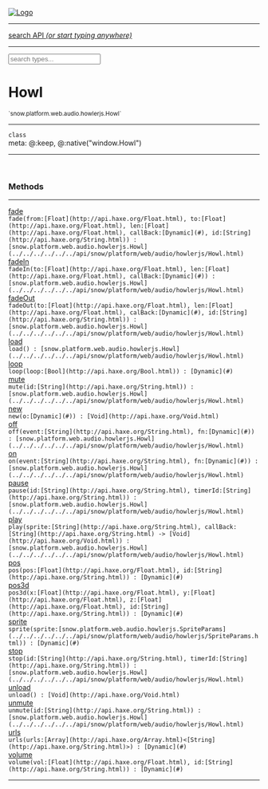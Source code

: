 
[![Logo](../../../../../../images/logo.png)](../../../../../../api/index.html)

<hr/>
<a href="#" id="search_bar" onclick="return;"><div> search API <em>(or start typing anywhere)</em> </div></a>
<hr/>

<script src="../../../../../../js/omnibar.js"> </script>
<link rel="stylesheet" type="text/css" href="../../../../../../css/omnibar.css" media="all">

<div id="omnibar"> <a href="#" onclick="return" id="omnibar_close"></a> <input id="omnibar_text" type="text" placeholder="search types..."></input></div>
<script  id="typelist" data-relpath="../../../../../../" data-types="snow.App,snow.AppFixedTimestep,snow.Core,snow.CoreBinding,snow.Log,snow.Snow,snow.assets.Asset,snow.assets.AssetAudio,snow.assets.AssetBytes,snow.assets.AssetImage,snow.assets.AssetSystem,snow.assets.AssetSystemBinding,snow.assets.AssetText,snow.assets.Assets,snow.audio.Audio,snow.audio.AudioSystem,snow.audio.AudioSystemBinding,snow.audio.Sound,snow.audio.SoundBinding,snow.audio.SoundStream,snow.audio._Audio.AudioHandleMap,snow.audio.openal.AL,snow.audio.openal.ALC,snow.audio.openal.Context,snow.audio.openal.Device,snow.input.Input,snow.input.InputSystem,snow.input.InputSystemBinding,snow.input.Keycodes,snow.input.MapIntBool,snow.input.MapIntFloat,snow.input.Scancodes,snow.io.IO,snow.io.IOSystem,snow.io.IOSystemBinding,snow.platform.native.Core,snow.platform.native.StaticSnow,snow.platform.native.assets.AssetSystem,snow.platform.native.audio.AudioSystem,snow.platform.native.audio.Sound,snow.platform.native.audio.SoundStream,snow.platform.native.audio.openal.AL,snow.platform.native.audio.openal.ALC,snow.platform.native.audio.openal.AudioSystem,snow.platform.native.audio.openal.Context,snow.platform.native.audio.openal.Device,snow.platform.native.audio.openal.OpenALHelper,snow.platform.native.audio.openal.Sound,snow.platform.native.audio.openal.SoundStream,snow.platform.native.audio.openal._AL.Context_Impl_,snow.platform.native.audio.openal._AL.Device_Impl_,snow.platform.native.input.InputSystem,snow.platform.native.input.sdl.ControllerEventType,snow.platform.native.input.sdl.InputSystem,snow.platform.native.input.sdl.KeyEventType,snow.platform.native.input.sdl.ModValue,snow.platform.native.input.sdl.MouseEventType,snow.platform.native.input.sdl.TouchEventType,snow.platform.native.io.IOFile,snow.platform.native.io.IOFileHandle,snow.platform.native.io.IOSystem,snow.platform.native.io._IOFile.IOFileHandle_Impl_,snow.platform.native.render.opengl.GL,snow.platform.native.render.opengl.GLActiveInfo,snow.platform.native.render.opengl.GLBuffer,snow.platform.native.render.opengl.GLContextAttributes,snow.platform.native.render.opengl.GLFBO,snow.platform.native.render.opengl.GLFramebuffer,snow.platform.native.render.opengl.GLObject,snow.platform.native.render.opengl.GLProgram,snow.platform.native.render.opengl.GLRBO,snow.platform.native.render.opengl.GLRenderbuffer,snow.platform.native.render.opengl.GLShader,snow.platform.native.render.opengl.GLShaderPrecisionFormat,snow.platform.native.render.opengl.GLTexture,snow.platform.native.render.opengl.GLUniformLocation,snow.platform.native.render.opengl._GL.GLFramebuffer_Impl_,snow.platform.native.render.opengl._GL.GLRenderbuffer_Impl_,snow.platform.native.utils.ArrayBuffer,snow.platform.native.utils.ArrayBufferView,snow.platform.native.utils.ByteArray,snow.platform.native.utils.Compression,snow.platform.native.utils.Float32Array,snow.platform.native.utils.Int16Array,snow.platform.native.utils.Int32Array,snow.platform.native.utils.Int8Array,snow.platform.native.utils.UInt16Array,snow.platform.native.utils.UInt32Array,snow.platform.native.utils.UInt8Array,snow.platform.native.utils.UInt8ClampedArray,snow.platform.native.window.WindowSystem,snow.platform.native.window.sdl.WindowSystem,snow.platform.web.assets.psd.PSD,snow.platform.web.audio.AudioSystem,snow.platform.web.audio.Sound,snow.platform.web.audio.SoundStream,snow.platform.web.audio.howlerjs.AudioParams,snow.platform.web.audio.howlerjs.AudioSystem,snow.platform.web.audio.howlerjs.Howl,snow.platform.web.audio.howlerjs.Howler,snow.platform.web.audio.howlerjs.SoundStream,snow.platform.web.audio.howlerjs.SpriteParams,snow.render.opengl.GL,snow.render.opengl.GLActiveInfo,snow.render.opengl.GLBuffer,snow.render.opengl.GLContextAttributes,snow.render.opengl.GLFramebuffer,snow.render.opengl.GLProgram,snow.render.opengl.GLRenderbuffer,snow.render.opengl.GLShader,snow.render.opengl.GLTexture,snow.render.opengl.GLUniformLocation,snow.types.AppConfig,snow.types.AppConfigNative,snow.types.AppConfigWeb,snow.types.AssetAudioOptions,snow.types.AssetBytesOptions,snow.types.AssetImageOptions,snow.types.AssetInfo,snow.types.AssetTextOptions,snow.types.AssetType,snow.types.AudioDataBlob,snow.types.AudioDataInfo,snow.types.AudioFormatType,snow.types.AudioHandle,snow.types.AudioInfo,snow.types.DisplayMode,snow.types.FileEvent,snow.types.FileEventType,snow.types.FileFilter,snow.types.GamepadDeviceEventType,snow.types.ImageInfo,snow.types.InputEvent,snow.types.InputEventType,snow.types.Key,snow.types.ModState,snow.types.Scan,snow.types.SnowConfig,snow.types.SystemEvent,snow.types.SystemEventType,snow.types.TextEventType,snow.types.WindowConfig,snow.types.WindowEvent,snow.types.WindowEventType,snow.types.WindowHandle,snow.utils.AbstractClass,snow.utils.AbstractClassBuilder,snow.utils.ArrayBuffer,snow.utils.ArrayBufferView,snow.utils.ByteArray,snow.utils.Float32Array,snow.utils.IDataInput,snow.utils.IMemoryRange,snow.utils.Int16Array,snow.utils.Int32Array,snow.utils.Int8Array,snow.utils.Libs,snow.utils.Timer,snow.utils.UInt16Array,snow.utils.UInt32Array,snow.utils.UInt8Array,snow.utils.UInt8ClampedArray,snow.utils._AbstractClass.StringMap,snow.utils.format.png.Chunk,snow.utils.format.png.Color,snow.utils.format.png.Data,snow.utils.format.png.Header,snow.utils.format.png.Reader,snow.utils.format.png.Tools,snow.utils.format.png.Writer,snow.utils.format.tools.Adler32,snow.utils.format.tools.Deflate,snow.utils.format.tools.HuffTools,snow.utils.format.tools.Huffman,snow.utils.format.tools.Inflate,snow.utils.format.tools.InflateImpl,snow.utils.format.tools.MemoryBytes,snow.utils.format.tools._InflateImpl.State,snow.utils.format.tools._InflateImpl.Window,snow.window.Window,snow.window.WindowSystem,snow.window.WindowSystemBinding,snow.window.Windowing,snow.window._Windowing.WindowHandleMap"></script>


<h1>Howl</h1>
<small>`snow.platform.web.audio.howlerjs.Howl`</small>



<hr/>

`class`<br/><span class="meta">
meta: @:keep, @:native(&quot;window.Howl&quot;)</span>

<hr/>


&nbsp;
&nbsp;






<h3>Methods</h3> <hr/><span class="method apipage">
            <a name="fade"><a class="lift" href="#fade">fade</a></a><div class="clear"></div>
            <code class="signature apipage">fade(from:[Float](http://api.haxe.org/Float.html)<span></span>, to:[Float](http://api.haxe.org/Float.html)<span></span>, len:[Float](http://api.haxe.org/Float.html)<span></span>, callBack:[Dynamic](#)<span></span>, id:[String](http://api.haxe.org/String.html)<span></span>) : [snow.platform.web.audio.howlerjs.Howl](../../../../../../api/snow/platform/web/audio/howlerjs/Howl.html)</code><br/><span class="small_desc_flat"></span>


</span>
<span class="method apipage">
            <a name="fadeIn"><a class="lift" href="#fadeIn">fadeIn</a></a><div class="clear"></div>
            <code class="signature apipage">fadeIn(to:[Float](http://api.haxe.org/Float.html)<span></span>, len:[Float](http://api.haxe.org/Float.html)<span></span>, callBack:[Dynamic](#)<span></span>) : [snow.platform.web.audio.howlerjs.Howl](../../../../../../api/snow/platform/web/audio/howlerjs/Howl.html)</code><br/><span class="small_desc_flat"></span>


</span>
<span class="method apipage">
            <a name="fadeOut"><a class="lift" href="#fadeOut">fadeOut</a></a><div class="clear"></div>
            <code class="signature apipage">fadeOut(to:[Float](http://api.haxe.org/Float.html)<span></span>, len:[Float](http://api.haxe.org/Float.html)<span></span>, calBack:[Dynamic](#)<span></span>, id:[String](http://api.haxe.org/String.html)<span></span>) : [snow.platform.web.audio.howlerjs.Howl](../../../../../../api/snow/platform/web/audio/howlerjs/Howl.html)</code><br/><span class="small_desc_flat"></span>


</span>
<span class="method apipage">
            <a name="load"><a class="lift" href="#load">load</a></a><div class="clear"></div>
            <code class="signature apipage">load() : [snow.platform.web.audio.howlerjs.Howl](../../../../../../api/snow/platform/web/audio/howlerjs/Howl.html)</code><br/><span class="small_desc_flat"></span>


</span>
<span class="method apipage">
            <a name="loop"><a class="lift" href="#loop">loop</a></a><div class="clear"></div>
            <code class="signature apipage">loop(loop:[Bool](http://api.haxe.org/Bool.html)<span></span>) : [Dynamic](#)</code><br/><span class="small_desc_flat"></span>


</span>
<span class="method apipage">
            <a name="mute"><a class="lift" href="#mute">mute</a></a><div class="clear"></div>
            <code class="signature apipage">mute(id:[String](http://api.haxe.org/String.html)<span></span>) : [snow.platform.web.audio.howlerjs.Howl](../../../../../../api/snow/platform/web/audio/howlerjs/Howl.html)</code><br/><span class="small_desc_flat"></span>


</span>
<span class="method apipage">
            <a name="new"><a class="lift" href="#new">new</a></a><div class="clear"></div>
            <code class="signature apipage">new(o:[Dynamic](#)<span></span>) : [Void](http://api.haxe.org/Void.html)</code><br/><span class="small_desc_flat"></span>


</span>
<span class="method apipage">
            <a name="off"><a class="lift" href="#off">off</a></a><div class="clear"></div>
            <code class="signature apipage">off(event:[String](http://api.haxe.org/String.html)<span></span>, fn:[Dynamic](#)<span></span>) : [snow.platform.web.audio.howlerjs.Howl](../../../../../../api/snow/platform/web/audio/howlerjs/Howl.html)</code><br/><span class="small_desc_flat"></span>


</span>
<span class="method apipage">
            <a name="on"><a class="lift" href="#on">on</a></a><div class="clear"></div>
            <code class="signature apipage">on(event:[String](http://api.haxe.org/String.html)<span></span>, fn:[Dynamic](#)<span></span>) : [snow.platform.web.audio.howlerjs.Howl](../../../../../../api/snow/platform/web/audio/howlerjs/Howl.html)</code><br/><span class="small_desc_flat"></span>


</span>
<span class="method apipage">
            <a name="pause"><a class="lift" href="#pause">pause</a></a><div class="clear"></div>
            <code class="signature apipage">pause(id:[String](http://api.haxe.org/String.html)<span></span>, timerId:[String](http://api.haxe.org/String.html)<span></span>) : [snow.platform.web.audio.howlerjs.Howl](../../../../../../api/snow/platform/web/audio/howlerjs/Howl.html)</code><br/><span class="small_desc_flat"></span>


</span>
<span class="method apipage">
            <a name="play"><a class="lift" href="#play">play</a></a><div class="clear"></div>
            <code class="signature apipage">play(sprite:[String](http://api.haxe.org/String.html)<span></span>, callBack:[String](http://api.haxe.org/String.html)&nbsp;-&gt; [Void](http://api.haxe.org/Void.html)<span></span>) : [snow.platform.web.audio.howlerjs.Howl](../../../../../../api/snow/platform/web/audio/howlerjs/Howl.html)</code><br/><span class="small_desc_flat"></span>


</span>
<span class="method apipage">
            <a name="pos"><a class="lift" href="#pos">pos</a></a><div class="clear"></div>
            <code class="signature apipage">pos(pos:[Float](http://api.haxe.org/Float.html)<span></span>, id:[String](http://api.haxe.org/String.html)<span></span>) : [Dynamic](#)</code><br/><span class="small_desc_flat"></span>


</span>
<span class="method apipage">
            <a name="pos3d"><a class="lift" href="#pos3d">pos3d</a></a><div class="clear"></div>
            <code class="signature apipage">pos3d(x:[Float](http://api.haxe.org/Float.html)<span></span>, y:[Float](http://api.haxe.org/Float.html)<span></span>, z:[Float](http://api.haxe.org/Float.html)<span></span>, id:[String](http://api.haxe.org/String.html)<span></span>) : [Dynamic](#)</code><br/><span class="small_desc_flat"></span>


</span>
<span class="method apipage">
            <a name="sprite"><a class="lift" href="#sprite">sprite</a></a><div class="clear"></div>
            <code class="signature apipage">sprite(sprite:[snow.platform.web.audio.howlerjs.SpriteParams](../../../../../../api/snow/platform/web/audio/howlerjs/SpriteParams.html)<span></span>) : [Dynamic](#)</code><br/><span class="small_desc_flat"></span>


</span>
<span class="method apipage">
            <a name="stop"><a class="lift" href="#stop">stop</a></a><div class="clear"></div>
            <code class="signature apipage">stop(id:[String](http://api.haxe.org/String.html)<span></span>, timerId:[String](http://api.haxe.org/String.html)<span></span>) : [snow.platform.web.audio.howlerjs.Howl](../../../../../../api/snow/platform/web/audio/howlerjs/Howl.html)</code><br/><span class="small_desc_flat"></span>


</span>
<span class="method apipage">
            <a name="unload"><a class="lift" href="#unload">unload</a></a><div class="clear"></div>
            <code class="signature apipage">unload() : [Void](http://api.haxe.org/Void.html)</code><br/><span class="small_desc_flat"></span>


</span>
<span class="method apipage">
            <a name="unmute"><a class="lift" href="#unmute">unmute</a></a><div class="clear"></div>
            <code class="signature apipage">unmute(id:[String](http://api.haxe.org/String.html)<span></span>) : [snow.platform.web.audio.howlerjs.Howl](../../../../../../api/snow/platform/web/audio/howlerjs/Howl.html)</code><br/><span class="small_desc_flat"></span>


</span>
<span class="method apipage">
            <a name="urls"><a class="lift" href="#urls">urls</a></a><div class="clear"></div>
            <code class="signature apipage">urls(urls:[Array](http://api.haxe.org/Array.html)&lt;[String](http://api.haxe.org/String.html)&gt;<span></span>) : [Dynamic](#)</code><br/><span class="small_desc_flat"></span>


</span>
<span class="method apipage">
            <a name="volume"><a class="lift" href="#volume">volume</a></a><div class="clear"></div>
            <code class="signature apipage">volume(vol:[Float](http://api.haxe.org/Float.html)<span></span>, id:[String](http://api.haxe.org/String.html)<span></span>) : [Dynamic](#)</code><br/><span class="small_desc_flat"></span>


</span>



<hr/>

&nbsp;
&nbsp;
&nbsp;
&nbsp;